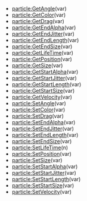 - [particle:GetAngle](nil)(var)
- [particle:GetColor](nil)(var)
- [particle:GetDrag](nil)(var)
- [particle:GetEndAlpha](nil)(var)
- [particle:GetEndJitter](nil)(var)
- [particle:GetEndLength](nil)(var)
- [particle:GetEndSize](nil)(var)
- [particle:GetLifeTime](nil)(var)
- [particle:GetPosition](nil)(var)
- [particle:GetSize](nil)(var)
- [particle:GetStartAlpha](nil)(var)
- [particle:GetStartJitter](nil)(var)
- [particle:GetStartLength](nil)(var)
- [particle:GetStartSize](nil)(var)
- [particle:GetVelocity](nil)(var)
- [particle:SetAngle](nil)(var)
- [particle:SetColor](nil)(var)
- [particle:SetDrag](nil)(var)
- [particle:SetEndAlpha](nil)(var)
- [particle:SetEndJitter](nil)(var)
- [particle:SetEndLength](nil)(var)
- [particle:SetEndSize](nil)(var)
- [particle:SetLifeTime](nil)(n)
- [particle:SetPosition](nil)(var)
- [particle:SetSize](nil)(var)
- [particle:SetStartAlpha](nil)(var)
- [particle:SetStartJitter](nil)(var)
- [particle:SetStartLength](nil)(var)
- [particle:SetStartSize](nil)(var)
- [particle:SetVelocity](nil)(var)